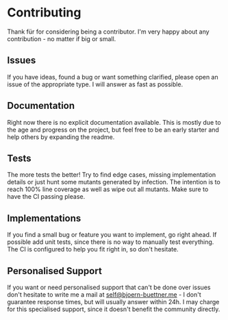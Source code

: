 # Contributing

Thank für for considering being a contributor. I'm very happy about any contribution - no matter if big or small.

## Issues

If you have ideas, found a bug or want something clarified, please open an issue of the appropriate type. I will answer as fast as possible.

## Documentation

Right now there is no explicit documentation available. This is mostly due to the age and progress on the project, but feel free to be an early starter and help others by expanding the readme.

## Tests

The more tests the better! Try to find edge cases, missing implementation details or just hunt some mutants generated by infection. The intention is to reach 100% line coverage as well as wipe out all mutants. Make sure to have the CI passing please.

## Implementations

If you find a small bug or feature you want to implement, go right ahead. If possible add unit tests, since there is no way to manually test everything. The CI is configured to help you fit right in, so don't hesitate.

## Personalised Support

If you want or need personalised support that can't be done over issues don't hesitate to write me a mail at self@bjoern-buettner.me - I don't guarantee response times, but will usually answer within 24h. I may charge for this specialised support, since it doesn't benefit the community directly.
